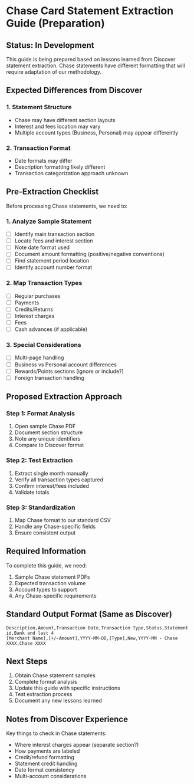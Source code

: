 # Chase Card Statement Extraction Guide (Preparation)

## Status: In Development

This guide is being prepared based on lessons learned from Discover statement extraction. Chase statements have different formatting that will require adaptation of our methodology.

## Expected Differences from Discover

### 1. Statement Structure
- Chase may have different section layouts
- Interest and fees location may vary
- Multiple account types (Business, Personal) may appear differently

### 2. Transaction Format
- Date formats may differ
- Description formatting likely different
- Transaction categorization approach unknown

## Pre-Extraction Checklist

Before processing Chase statements, we need to:

### 1. Analyze Sample Statement
- [ ] Identify main transaction section
- [ ] Locate fees and interest section
- [ ] Note date format used
- [ ] Document amount formatting (positive/negative conventions)
- [ ] Find statement period location
- [ ] Identify account number format

### 2. Map Transaction Types
- [ ] Regular purchases
- [ ] Payments
- [ ] Credits/Returns
- [ ] Interest charges
- [ ] Fees
- [ ] Cash advances (if applicable)

### 3. Special Considerations
- [ ] Multi-page handling
- [ ] Business vs Personal account differences
- [ ] Rewards/Points sections (ignore or include?)
- [ ] Foreign transaction handling

## Proposed Extraction Approach

### Step 1: Format Analysis
1. Open sample Chase PDF
2. Document section structure
3. Note any unique identifiers
4. Compare to Discover format

### Step 2: Test Extraction
1. Extract single month manually
2. Verify all transaction types captured
3. Confirm interest/fees included
4. Validate totals

### Step 3: Standardization
1. Map Chase format to our standard CSV
2. Handle any Chase-specific fields
3. Ensure consistent output

## Required Information

To complete this guide, we need:
1. Sample Chase statement PDFs
2. Expected transaction volume
3. Account types to support
4. Any Chase-specific requirements

## Standard Output Format (Same as Discover)

```csv
Description,Amount,Transaction Date,Transaction Type,Status,Statement id,Bank and last 4
[Merchant Name],[+/-Amount],YYYY-MM-DD,[Type],New,YYYY-MM - Chase XXXX,Chase XXXX
```

## Next Steps

1. Obtain Chase statement samples
2. Complete format analysis
3. Update this guide with specific instructions
4. Test extraction process
5. Document any new lessons learned

## Notes from Discover Experience

Key things to check in Chase statements:
- Where interest charges appear (separate section?)
- How payments are labeled
- Credit/refund formatting
- Statement credit handling
- Date format consistency
- Multi-account considerations